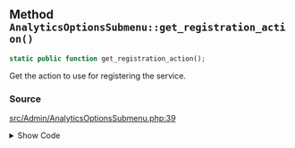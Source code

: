 ## Method `AnalyticsOptionsSubmenu::get_registration_action()`

```php
static public function get_registration_action();
```

Get the action to use for registering the service.

### Source

[src/Admin/AnalyticsOptionsSubmenu.php:39](https://github.com/ampproject/amp-wp/blob/develop/src/Admin/AnalyticsOptionsSubmenu.php#L39-L41)

<details>
<summary>Show Code</summary>
```php
public static function get_registration_action() {
	return 'admin_init';
}
```
</details>
